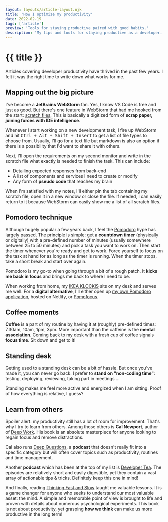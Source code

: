 ```yaml
---
layout: layouts/article-layout.njk
title: 'How I optimize my productivity'
date: 2022-02-19
tags: ['article']
preview: 'Tools for staying productive paired with good habits.'
description: 'My tips and tools for staying productive as a developer.'
---
```


# {{ title }}

Articles covering developer productivity have thrived in the past few years. I felt it was the right time to write down what works for me.

## Mapping out the big picture

I've become a **JetBrains WebStorm** fan. Yes, I know VS Code is free and just as good. But there's one feature in WebStorm that had me hooked from the start: [scratch files](https://www.jetbrains.com/help/webstorm/scratches.html). This is basically a digitized form of **scrap paper, joining forces with IDE intelligence**.

Whenever I start working on a new development task, I fire up WebStorm and hit <kbd>Ctrl + Alt + Shift + Insert</kbd> to get a list of file types to choose from. Usually, I'll go for a text file but markdown is also an option if there is a possibility that I'd want to share it with others. 

Next, I'll open the requirements on my second monitor and write in the scratch file what exactly is needed to finish the task. This can include: 

- Detailing expected responses from back-end
- A list of components and services I need to create or modify
- Any form of **pseudo code** that reaches my brain

When I'm satisfied with my notes, I'll either pin the tab containing my scratch file, open it in a new window or close the file. If needed, I can easily return to it because WebStorm can easily show me a list of all scratch files.

## Pomodoro technique

Although hugely popular a few years back, I feel the [Pomodoro](https://en.wikipedia.org/wiki/Pomodoro_Technique) hype has largely passed. The principle is simple: get a **countdown timer** (physically or digitally) with a pre-defined number of minutes (usually somewhere between 25 to 50 minutes) and pick a task you want to work on. Then start the timer whenever you're ready and get to work. Force yourself to focus on the task at hand for as long as the timer is running. When the timer stops, take a short break and start over again.

Pomodoro is my go-to when going through a bit of a rough patch. It **kicks me back in focus** and brings me back to where I need to be.

When working from home, my [IKEA KLOCKIS](https://www.ikea.com/be/nl/p/klockis-klok-thermometer-alarm-timer-wit-80277004/) sits on my desk and serves me well. For a **digital alternative**, I'll either open up [my own Pomodoro application](https://wizardly-goodall-19f489.netlify.app/), hosted on Netlify, or [Pomofocus](https://pomofocus.io/).

## Coffee moments

**Coffee** is a part of my routine by having it at (roughly) pre-defined times: 7.30am, 10am, 1pm, 3pm. More important than the caffeine is the **mental association**. Coming back to my desk with a fresh cup of coffee signals **focus time**. Sit down and get to it!

## Standing desk

Getting used to a standing desk can be a bit of hassle. But once you've made it, you can never go back. I prefer to **stand on "non-coding time"**: testing, deploying, reviewing, taking part in meetings ... 

Standing makes me feel more active and energized when I am sitting. Proof of how everything is relative, I guess?

## Learn from others

Spoiler alert: my productivity still has a lot of room for improvement. That's why I try to learn from others. Among those others is **Cal Newport**, author of [Deep Work](https://www.calnewport.com/books/deep-work/). His book is an absolute masterpiece for anyone looking to regain focus and remove distractions. 

Cal also runs [Deep Questions](https://open.spotify.com/show/0e9lFr3AdJByoBpM6tAbxD?si=15c27feeda2f4d34), a **podcast** that doesn't really fit into a specific category but will often cover topics such as productivity, routines and time management.

Another **podcast** which has been at the top of my list is [Developer Tea](https://developertea.com/). The episodes are relatively short and easily digestible, yet they contain a vast array of actionable tips & tricks. Definitely keep this one in mind!

And finally, reading [Thinking Fast and Slow](https://www.goodreads.com/book/show/11468377-thinking-fast-and-slow) taught me valuable lessons. It is a game changer for anyone who seeks to understand our most valuable asset: the mind. A simple and memorable point of view is brought to life and proven with details about numerous psychological experiments. This book is not about productivity, yet grasping **how we think** can make us more productive in the long term!





